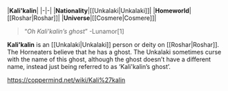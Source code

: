 |**Kali'kalin**|
|-|-|
|**Nationality**|[[Unkalaki\|Unkalaki]]|
|**Homeworld**|[[Roshar\|Roshar]]|
|**Universe**|[[Cosmere\|Cosmere]]|

>“*Oh Kali'kalin’s ghost*”
\-Lunamor[1]


**Kali'kalin** is an [[Unkalaki\|Unkalaki]] person or deity on [[Roshar\|Roshar]]. The Horneaters believe that he has a ghost. The Unkalaki sometimes curse with the name of this ghost, although the ghost doesn’t have a different name, instead just being referred to as ‘Kali'kalin’s ghost’.



https://coppermind.net/wiki/Kali%27kalin
